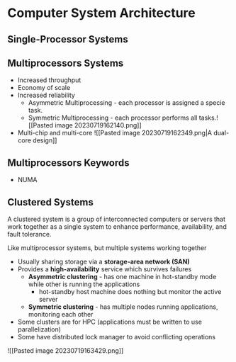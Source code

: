 # Computer System Architecture

## Single-Processor Systems

## Multiprocessors Systems

- Increased throughput
- Economy of scale
- Increased reliability
	- Asymmetric Multiprocessing - each processor is assigned a specie task.
	- Symmetric Multiprocessing - each processor performs all tasks.![[Pasted image 20230719162140.png]]
- Multi-chip and multi-core
	![[Pasted image 20230719162349.png|A dual-core design]]

## Multiprocessors Keywords

- NUMA

## Clustered Systems

A clustered system is a group of interconnected computers or servers that work together as a single system to enhance performance, availability, and fault tolerance.

Like multiprocessor systems, but multiple systems working together

- Usually sharing storage via a **storage-area network (SAN)**
- Provides a **high-availability** service which survives failures
	- **Asymmetric clustering** - has one machine in hot-standby mode while other is running the applications
		- hot-standby host machine does nothing but monitor the active server
	- **Symmetric clustering** - has multiple nodes running applications, monitoring each other
- Some clusters are for HPC (applications must be written to use parallelization)
- Some have distributed lock manager to avoid conflicting operations

![[Pasted image 20230719163429.png]]
